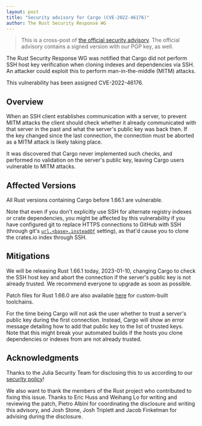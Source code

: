 ```yaml
---
layout: post
title: "Security advisory for Cargo (CVE-2022-46176)"
author: The Rust Security Response WG
---
```


> This is a cross-post of [the official security advisory][advisory]. The
> official advisory contains a signed version with our PGP key, as well.

[advisory]: https://groups.google.com/g/rustlang-security-announcements/c/v5cFFJ7T0RY

The Rust Security Response WG was notified that Cargo did not perform SSH host
key verification when cloning indexes and dependencies via SSH. An attacker
could exploit this to perform man-in-the-middle (MITM) attacks.

This vulnerability has been assigned CVE-2022-46176.

## Overview

When an SSH client establishes communication with a server, to prevent MITM
attacks the client should check whether it already communicated with that
server in the past and what the server's public key was back then. If the key
changed since the last connection, the connection must be aborted as a MITM
attack is likely taking place.

It was discovered that Cargo never implemented such checks, and performed no
validation on the server's public key, leaving Cargo users vulnerable to MITM
attacks.

## Affected Versions

All Rust versions containing Cargo before 1.66.1 are vulnerable.

Note that even if you don't explicitly use SSH for alternate registry indexes
or crate dependencies, you might be affected by this vulnerability if you have
configured git to replace HTTPS connections to GitHub with SSH (through git's
[`url.<base>.insteadOf`][1] setting), as that'd cause you to clone the
crates.io index through SSH.

## Mitigations

We will be releasing Rust 1.66.1 today, 2023-01-10, changing Cargo to check the
SSH host key and abort the connection if the server's public key is not already
trusted. We recommend everyone to upgrade as soon as possible.

Patch files for Rust 1.66.0 are also available [here][2] for custom-built
toolchains.

For the time being Cargo will not ask the user whether to trust a server's
public key during the first connection. Instead, Cargo will show an error
message detailing how to add that public key to the list of trusted keys. Note
that this might break your automated builds if the hosts you clone dependencies
or indexes from are not already trusted.

## Acknowledgments

Thanks to the Julia Security Team for disclosing this to us according to our
[security policy][1]!

We also want to thank the members of the Rust project who contributed to fixing
this issue. Thanks to Eric Huss and Weihang Lo for writing and reviewing the
patch, Pietro Albini for coordinating the disclosure and writing this advisory,
and Josh Stone, Josh Triplett and Jacob Finkelman for advising during the
disclosure.

[1]: https://git-scm.com/docs/git-config#Documentation/git-config.txt-urlltbasegtinsteadOf
[2]: https://github.com/rust-lang/wg-security-response/tree/main/patches/CVE-2022-46176
[3]: https://www.rust-lang.org/policies/security

